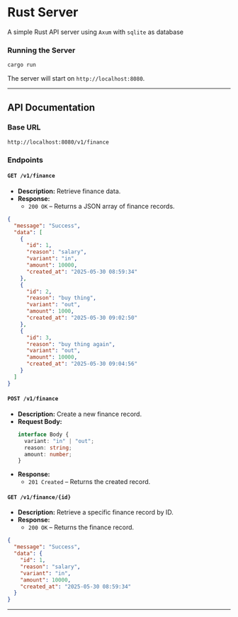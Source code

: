 # Rust Server

A simple Rust API server using `Axum` with `sqlite` as database

### Running the Server

```bash
cargo run
```

The server will start on `http://localhost:8080`.

---

## API Documentation

### Base URL

```
http://localhost:8080/v1/finance
```

### Endpoints

#### `GET /v1/finance`

- **Description:** Retrieve finance data.
- **Response:**
  - `200 OK` – Returns a JSON array of finance records.

```json
{
  "message": "Success",
  "data": [
    {
      "id": 1,
      "reason": "salary",
      "variant": "in",
      "amount": 10000,
      "created_at": "2025-05-30 08:59:34"
    },
    {
      "id": 2,
      "reason": "buy thing",
      "variant": "out",
      "amount": 1000,
      "created_at": "2025-05-30 09:02:50"
    },
    {
      "id": 3,
      "reason": "buy thing again",
      "variant": "out",
      "amount": 10000,
      "created_at": "2025-05-30 09:04:56"
    }
  ]
}
```

#### `POST /v1/finance`

- **Description:** Create a new finance record.
- **Request Body:**
  ```ts
  interface Body {
    variant: "in" | "out";
    reason: string;
    amount: number;
  }
  ```
- **Response:**
  - `201 Created` – Returns the created record.

#### `GET /v1/finance/{id}`

- **Description:** Retrieve a specific finance record by ID.
- **Response:**
  - `200 OK` – Returns the finance record.

```json
{
  "message": "Success",
  "data": {
    "id": 1,
    "reason": "salary",
    "variant": "in",
    "amount": 10000,
    "created_at": "2025-05-30 08:59:34"
  }
}
```

---
